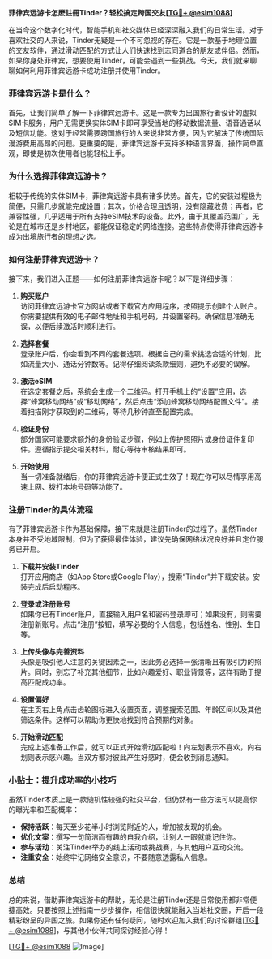 **菲律宾远游卡怎麽註冊Tinder？轻松搞定跨国交友[[TG💪+ @esim1088](https://t.me/s/esim1088)]**

在当今这个数字化时代，智能手机和社交媒体已经深深融入我们的日常生活。对于喜欢社交的人来说，Tinder无疑是一个不可忽视的存在。它是一款基于地理位置的交友软件，通过滑动匹配的方式让人们快速找到志同道合的朋友或伴侣。然而，如果你身处菲律宾，想要使用Tinder，可能会遇到一些挑战。今天，我们就来聊聊如何利用菲律宾远游卡成功注册并使用Tinder。

### **菲律宾远游卡是什么？**

首先，让我们简单了解一下菲律宾远游卡。这是一款专为出国旅行者设计的虚拟SIM卡服务，用户无需更换实体SIM卡即可享受当地的移动数据流量、语音通话以及短信功能。这对于经常需要跨国旅行的人来说非常方便，因为它解决了传统国际漫游费用高昂的问题。更重要的是，菲律宾远游卡支持多种语言界面，操作简单直观，即使是初次使用者也能轻松上手。

### **为什么选择菲律宾远游卡？**

相较于传统的实体SIM卡，菲律宾远游卡具有诸多优势。首先，它的安装过程极为简便，只需几步就能完成设置；其次，价格合理且透明，没有隐藏收费；再者，它兼容性强，几乎适用于所有支持eSIM技术的设备。此外，由于其覆盖范围广，无论是在城市还是乡村地区，都能保证稳定的网络连接。这些特点使得菲律宾远游卡成为出境旅行者的理想之选。

### **如何注册菲律宾远游卡？**

接下来，我们进入正题——如何注册菲律宾远游卡呢？以下是详细步骤：

1. **购买账户**  
   访问菲律宾远游卡官方网站或者下载官方应用程序，按照提示创建个人账户。你需要提供有效的电子邮件地址和手机号码，并设置密码。确保信息准确无误，以便后续激活时顺利进行。

2. **选择套餐**  
   登录账户后，你会看到不同的套餐选项。根据自己的需求挑选合适的计划，比如流量大小、通话分钟数等。记得仔细阅读条款细则，避免不必要的误解。

3. **激活eSIM**  
   在选定套餐之后，系统会生成一个二维码。打开手机上的“设置”应用，选择“蜂窝移动网络”或“移动网络”，然后点击“添加蜂窝移动网络配置文件”。接着扫描刚才获取到的二维码，等待几秒钟直至配置完成。

4. **验证身份**  
   部分国家可能要求额外的身份验证步骤，例如上传护照照片或身份证件复印件。遵循指示提交相关材料，耐心等待审核结果即可。

5. **开始使用**  
   当一切准备就绪后，你的菲律宾远游卡便正式生效了！现在你可以尽情享用高速上网、拨打本地号码等功能了。

### **注册Tinder的具体流程**

有了菲律宾远游卡作为基础保障，接下来就是注册Tinder的过程了。虽然Tinder本身并不受地域限制，但为了获得最佳体验，建议先确保网络状况良好并且定位服务已开启。

1. **下载并安装Tinder**  
   打开应用商店（如App Store或Google Play），搜索“Tinder”并下载安装。安装完成后启动程序。

2. **登录或注册账号**  
   如果你已有Tinder账户，直接输入用户名和密码登录即可；如果没有，则需要注册新账号。点击“注册”按钮，填写必要的个人信息，包括姓名、性别、生日等。

3. **上传头像与完善资料**  
   头像是吸引他人注意的关键因素之一，因此务必选择一张清晰且有吸引力的照片。同时，别忘了补充其他细节，比如兴趣爱好、职业背景等，这样有助于提高匹配成功率。

4. **设置偏好**  
   在主页右上角点击齿轮图标进入设置页面，调整搜索范围、年龄区间以及其他筛选条件。这样可以帮助你更快地找到符合预期的对象。

5. **开始滑动匹配**  
   完成上述准备工作后，就可以正式开始滑动匹配啦！向左划表示不喜欢，向右划则表示感兴趣。当双方都对彼此产生好感时，便会收到消息通知。

### **小贴士：提升成功率的小技巧**

虽然Tinder本质上是一款随机性较强的社交平台，但仍然有一些方法可以提高你的曝光率和匹配概率：

- **保持活跃**：每天至少花半小时浏览附近的人，增加被发现的机会。
- **优化文案**：撰写一句简洁而有趣的自我介绍，让别人一眼就能记住你。
- **参与活动**：关注Tinder举办的线上活动或挑战赛，与其他用户互动交流。
- **注重安全**：始终牢记网络安全意识，不要随意透露私人信息。

### **总结**

总的来说，借助菲律宾远游卡的帮助，无论是注册Tinder还是日常使用都非常便捷高效。只要按照上述指南一步步操作，相信很快就能融入当地社交圈，开启一段精彩纷呈的异国之旅。如果你还有任何疑问，随时欢迎加入我们的讨论群组[[TG💪+ @esim1088](https://t.me/s/esim1088)]，与其他小伙伴共同探讨经验心得！

[[TG💪+ @esim1088](https://t.me/s/esim1088) ![Image](https://i.postimg.cc/4NQfJmqS/Snipaste-2025-05-13-00-14-12.png)]
